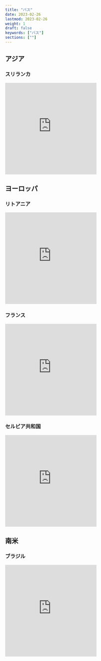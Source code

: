 ```yaml
---
title: "バス"
date: 2023-02-26
lastmod: 2023-02-26
weight: 1
draft: false
keywords: ["バス"]
sections: [""]
---
```


## アジア
### スリランカ
<div class="googlemap-if">
<iframe src="https://www.google.com/maps/embed?pb=!4v1677398301315!6m8!1m7!1sLYEtw23qx-nmjx-PA-mcmg!2m2!1d6.93421033735539!2d79.85570479129618!3f269.282234168754!4f2.8513327663797554!5f1.9544072375277337" width="295" height="295" style="border:0;" allowfullscreen="" loading="lazy" referrerpolicy="no-referrer-when-downgrade"></iframe>
</div>

## ヨーロッパ

### リトアニア

<div class="googlemap-if">
<iframe src="https://www.google.com/maps/embed?pb=!4v1677857923022!6m8!1m7!1stDe-hoi4Mggbmn_KhWwCdg!2m2!1d54.89792886289499!2d23.89968005177495!3f286.59512337319075!4f-1.2324492042355217!5f2.8142043901143783" width="295" height="295" style="border:0;" allowfullscreen="" loading="lazy" referrerpolicy="no-referrer-when-downgrade"></iframe>
</div>

### フランス
<div class="googlemap-if">
<iframe src="https://www.google.com/maps/embed?pb=!4v1677426030214!6m8!1m7!1sJBnIKRAKhCsi9wGyo2hZ8g!2m2!1d43.60388662362444!2d3.878766187556032!3f87.1703961019788!4f-1.1264420158303494!5f1.7993610751007014" width="295" height="295" style="border:0;" allowfullscreen="" loading="lazy" referrerpolicy="no-referrer-when-downgrade"></iframe>
</div>

### セルビア共和国
<div class="googlemap-if">
<iframe src="https://www.google.com/maps/embed?pb=!4v1677412547300!6m8!1m7!1s67WHbYMXvQdr18rW4Og-og!2m2!1d44.80473154379091!2d20.46546904312122!3f118.45304966512751!4f-1.9328899049796746!5f1.671041390423155" width="295" height="295" style="border:0;" allowfullscreen="" loading="lazy" referrerpolicy="no-referrer-when-downgrade"></iframe>
</div>


## 南米
### ブラジル

<div class="googlemap-if">
<iframe src="https://www.google.com/maps/embed?pb=!4v1677408163128!6m8!1m7!1sI8k58JylYCD6hCEJpPQ9Cw!2m2!1d-12.98628361312555!2d-38.52051887548458!3f36.61303455956895!4f-5.036612949135289!5f2.304446375745414" width="295" height="295" style="border:0;" allowfullscreen="" loading="lazy" referrerpolicy="no-referrer-when-downgrade"></iframe>
</div>
